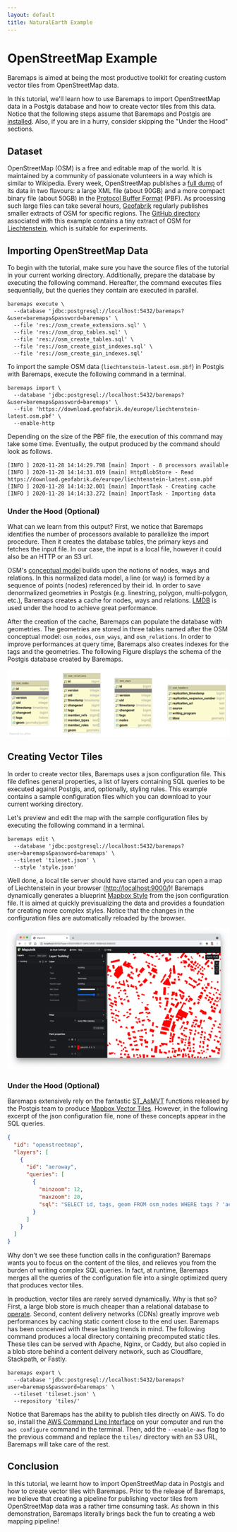 ```yaml
---
layout: default
title: NaturalEarth Example
---
```


# OpenStreetMap Example

Baremaps is aimed at being the most productive toolkit for creating custom vector tiles from OpenStreetMap data.

In this tutorial, we'll learn how to use Baremaps to import OpenStreetMap data in a Postgis database and how to create vector tiles from this data.
Notice that the following steps assume that Baremaps and Postgis are [installed](https://www.baremaps.com/installation/).
Also, if you are in a hurry, consider skipping the "Under the Hood" sections.

## Dataset

OpenStreetMap (OSM) is a free and editable map of the world.
It is maintained by a community of passionate volunteers in a way which is similar to Wikipedia.
Every week, OpenStreetMap publishes a [full dump](https://planet.openstreetmap.org/) of its data in two flavours: a large XML file (about 90GB) and a more compact binary file (about 50GB) in the  [Protocol Buffer Format](https://developers.google.com/protocol-buffers) (PBF).
As processing such large files can take several hours, [Geofabrik](http://www.geofabrik.de/data/download.html) regularly publishes smaller extracts of OSM for specific regions.
The [GitHub directory](https://github.com/baremaps/baremaps/tree/master/docs/examples/openstreetmap) associated with this example contains a tiny extract of OSM for [Liechtenstein](https://en.wikipedia.org/wiki/Liechtenstein), which is suitable for experiments.

## Importing OpenStreetMap Data

To begin with the tutorial, make sure you have the source files of the tutorial in your current working directory.
Additionally, prepare the database by executing the following command.
Hereafter, the command executes files sequentially, but the queries they contain are executed in parallel.

```
baremaps execute \
  --database 'jdbc:postgresql://localhost:5432/baremaps?&user=baremaps&password=baremaps' \
  --file 'res://osm_create_extensions.sql' \
  --file 'res://osm_drop_tables.sql' \
  --file 'res://osm_create_tables.sql' \
  --file 'res://osm_create_gist_indexes.sql' \
  --file 'res://osm_create_gin_indexes.sql'
```

To import the sample OSM data (`liechtenstein-latest.osm.pbf`) in Postgis with Baremaps, execute the following command in a terminal.

```
baremaps import \
  --database 'jdbc:postgresql://localhost:5432/baremaps?&user=baremaps&password=baremaps' \
  --file 'https://download.geofabrik.de/europe/liechtenstein-latest.osm.pbf' \
  --enable-http
```

Depending on the size of the PBF file, the execution of this command may take some time.
Eventually, the output produced by the command should look as follows.

```
[INFO ] 2020-11-28 14:14:29.798 [main] Import - 8 processors available
[INFO ] 2020-11-28 14:14:31.019 [main] HttpBlobStore - Read https://download.geofabrik.de/europe/liechtenstein-latest.osm.pbf
[INFO ] 2020-11-28 14:14:32.001 [main] ImportTask - Creating cache
[INFO ] 2020-11-28 14:14:33.272 [main] ImportTask - Importing data
```

### Under the Hood (Optional)

What can we learn from this output?
First, we notice that Baremaps identifies the number of processors available to parallelize the import procedure.
Then it creates the database tables, the primary keys and fetches the input file.
In our case, the input is a local file, however it could also be an HTTP or an S3 url.

OSM's [conceptual model](https://wiki.openstreetmap.org/wiki/Elements) builds upon the notions of nodes, ways and relations.
In this normalized data model, a line (or way) is formed by a sequence of points (nodes) referenced by their id.
In order to save denormalized geometries in Postgis (e.g. linestring, polygon, multi-polygon, etc.), Baremaps creates a cache for nodes, ways and relations.
[LMDB](https://symas.com/lmdb/) is used under the hood to achieve great performance.

After the creation of the cache, Baremaps can populate the database with geometries.
The geometries are stored in three tables named after the OSM conceptual model: `osm_nodes`, `osm_ways`, and `osm_relations`.
In order to improve performances at query time, Baremaps also creates indexes for the tags and the geometries.
The following Figure displays the schema of the Postgis database created by Baremaps.

![Postgis database](database.png)

## Creating Vector Tiles

In order to create vector tiles, Baremaps uses a json configuration file.
This file defines general properties, a list of layers containing SQL queries to be executed against Postgis, and, optionally, styling rules. This example contains a sample configuration files which you can download to your current working directory.

Let's preview and edit the map with the sample configuration files by executing the following command in a terminal.

```
baremaps edit \
  --database 'jdbc:postgresql://localhost:5432/baremaps?user=baremaps&password=baremaps' \
  --tileset 'tileset.json' \
  --style 'style.json'
```

Well done, a local tile server should have started and you can open a map of Liechtenstein in your browser ([http://localhost:9000/](http://localhost:9000/))!
Baremaps dynamically generates a blueprint [Mapbox Style](https://docs.mapbox.com/mapbox-gl-js/style-spec/) from the json configuration file.
It is aimed at quickly previsualizing the data and provides a foundation for creating more complex styles.
Notice that the changes in the configuration files are automatically reloaded by the browser.

![Mapbox Preview](screenshot.png)

### Under the Hood (Optional)

Baremaps extensively rely on the fantastic [ST_AsMVT](https://postgis.net/docs/ST_AsMVT.html) functions released by the Postgis team to produce [Mapbox Vector Tiles](https://docs.mapbox.com/vector-tiles/specification/).
However, in the following excerpt of the json configuration file, none of these concepts appear in the SQL queries.

```json
{
  "id": "openstreetmap",
  "layers": [
    {
      "id": "aeroway",
      "queries": [
        {
          "minzoom": 12,
          "maxzoom": 20,
          "sql": "SELECT id, tags, geom FROM osm_nodes WHERE tags ? 'aeroway'"
        }
      ]
    }
  ]
}
```

Why don't we see these function calls in the configuration?
Baremaps wants you to focus on the content of the tiles, and relieves you from the burden of writing complex SQL queries.
In fact, at runtime, Baremaps merges all the queries of the configuration file into a single optimized query that produces vector tiles.

In production, vector tiles are rarely served dynamically. Why is that so?
First, a large blob store is much cheaper than a relational database to [operate](https://wiki.c2.com/?StorageIsCheap).
Second, content delivery networks (CDNs) greatly improve web performances by caching static content close to the end user.
Baremaps has been conceived with these lasting trends in mind.
The following command produces a local directory containing precomputed static tiles.
These tiles can be served with Apache, Nginx, or Caddy, but also copied in a blob store behind a content delivery network, such as Cloudflare, Stackpath, or Fastly.

```
baremaps export \
  --database 'jdbc:postgresql://localhost:5432/baremaps?user=baremaps&password=baremaps' \
  --tileset 'tileset.json' \
  --repository 'tiles/'
```

Notice that Baremaps has the ability to publish tiles directly on AWS.
To do so, install the [AWS Command Line Interface](https://aws.amazon.com/cli/) on your computer and run the `aws configure` command in the terminal.
Then, add the `--enable-aws` flag to the previous command and replace the `tiles/` directory with an S3 URL, Baremaps will take care of the rest.


## Conclusion

In this tutorial, we learnt how to import OpenStreetMap data in Postgis and how to create vector tiles with Baremaps.
Prior to the release of Baremaps, we believe that creating a pipeline for publishing vector tiles from OpenStreetMap data was a rather time consuming task.
As shown in this demonstration, Baremaps literally brings back the fun to creating a web mapping pipeline!
